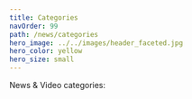 ```yaml
---
title: Categories
navOrder: 99
path: /news/categories
hero_image: ../../images/header_faceted.jpg
hero_color: yellow
hero_size: small
---
```

News & Video categories:
